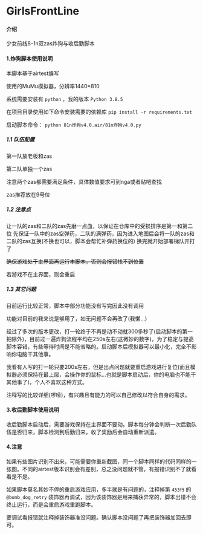 # GirlsFrontLine

#### 介绍
少女前线8-1n双zas炸狗与收后勤脚本

#### 1.炸狗脚本使用说明
本脚本基于airtest编写

使用的MuMu模拟器，分辨率1440*810

系统需要安装有 `python` ，我的版本 `Python 3.8.5`

在项目目录使用如下命令安装需要的依赖库
`pip install -r requirements.txt`

启动脚本命令： `python 81n炸狗v4.0.air/81n炸狗v4.0.py`

##### 1.1 队伍配置

第一队放老板和zas

第二队单独一个zas

注意两个zas都需要满足条件，具体数值要求可到nga或者贴吧查找

zas推荐放在9号位

##### 1.2 注意点

让一队的zas和二队的zas先磨一点血，以保证在仓库中的受损排序是第一和第二位
先保证一队中的zas空弹药，二队的满弹药，因为进入地图后会将一队的zas和二队的zas互换(不换也可以，脚本会帮忙补弹药换位的)
换完就开始部署梯队开打了

~~确保游戏处于主界面再运行本脚本，否则会报错找不到位置~~

若游戏不在主界面，则会重启

##### 1.3 其它问题
目前运行比较正常，脚本中部分功能没有写完因此没有调用

功能对目前的我来说是够用了，如无问题不会再改了(我懒...)

经过了多次的版本更改，打一轮终于不再是动不动就300多秒了(启动脚本的第一把除外)，目前过一遍炸狗流程平均在250s左右(这微妙的数字)，为了稳定与提高脚本容错，有些等待时间是不能省略的。启动脚本后模拟器可以最小化，完全不影响你电脑干其他事。

我看有人写的打一轮只要200s左右，但是出点问题就要重启游戏进行复位(而且模拟器必须保持在最上层，会操作你的鼠标...也就是脚本启动后，你的电脑也不能干其他事了)，个人不喜欢这种方式。

注释写的比较详细(啰嗦)，有兴趣且有能力的可以自己修改以符合自身的需求。



#### 3.收后勤脚本使用说明
收后勤脚本启动后，需要游戏保持在主界面不要动。脚本每分钟会判断一次后勤队伍是否归来，脚本检测到后勤归来，收了奖励后会自动重新派遣。



#### 4.注意

如果有些图片识别不出来，可能需要你重新截图，同一个脚本同样的代码同样的一张图。不同的airtest版本识别会有差别，总之没问题就不管，有报错识别不了就看看是不是。

如果脚本莫名其妙不停的重启游戏应用，多半就是有问题的，注释掉第 `453行` 的 `@bomb_dog_retry` 装饰器再调试，因为该装饰器是用来捕获异常的，脚本出错不会终止运行，而是会重启游戏重跑脚本。

要调试看报错就注释掉装饰器准没问题。确认脚本没问题了再把装饰器加回去即可。
